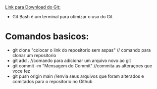 [Link para Download do Git:](https://git-scm.com/downloads)

 - Git Bash é um terminal para otimizar o uso do Git

# Comandos basicos:
 - git clone  "colocar o link do repositorio sem aspas"        // comando para clonar um repositorio
 - git add .                                                   //comando para adicionar um arquivo novo ao git 
 - git commit -m "Mensagem do Commit"                          //commita as alteraçoes que voce fez
 - git push origin main                                        //envia seus arquivos que foram alterados e comitados para o repositorio no Github
 
 